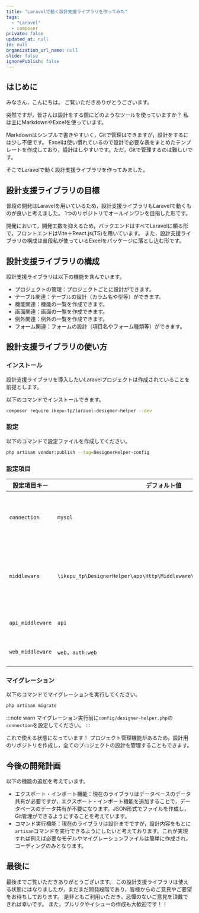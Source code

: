 ```yaml
---
title: "Laravelで動く設計支援ライブラリを作ってみた"
tags:
  - "Laravel"
  - composer
private: false
updated_at: null
id: null
organization_url_name: null
slide: false
ignorePublish: false
---
```


## はじめに

みなさん，こんにちは。
ご覧いただきありがとうございます。

突然ですが，皆さんは設計をする際にどのようなツールを使っていますか？
私は主にMarkdownやExcelを使っています。

Markdownはシンプルで書きやすいく，Gitで管理はできますが，設計をするには少し不便です。
Excelは使い慣れているので設計で必要な表をまとめたテンプレートを作成しており，設計はしやすいです。ただ，Gitで管理するのは難しいです。

そこでLaravelで動く設計支援ライブラリを作ってみました。

## 設計支援ライブラリの目標

普段の開発はLaravelを用いているため，設計支援ライブラリもLaravelで動くものが良いと考えました。
1つのリポジトリでオールインワンを目指した形です。

開発において，開発工数を抑えるため，バックエンドはすべてLaravelに頼る形で，フロントエンドはVite＋React.js(TS)を用いています。
また，設計支援ライブラリの構成は普段私が使っているExcelをパッケージに落とし込む形です。

## 設計支援ライブラリの構成

設計支援ライブラリは以下の機能を含んでいます。

- プロジェクトの管理：プロジェクトごとに設計ができます。
- テーブル関連：テーブルの設計（カラム名や型等）ができます。
- 機能関連：機能の一覧を作成できます。
- 画面関連：画面の一覧を作成できます。
- 例外関連：例外の一覧を作成できます。
- フォーム関連：フォームの設計（項目名やフォーム種類等）ができます。

## 設計支援ライブラリの使い方

### インストール

設計支援ライブラリを導入したいLaravelプロジェクトは作成されていることを前提とします。

以下のコマンドでインストールできます。

```bash
composer require ikepu-tp/laravel-designer-helper --dev
```

### 設定

以下のコマンドで設定ファイルを作成してください。

```bash
php artisan vendor:publish --tag=DesignerHelper-config
```

### 設定項目

| 設定項目キー     | デフォルト値                                                             | 説明                                                                                                                        |
| ---------------- | ------------------------------------------------------------------------ | --------------------------------------------------------------------------------------------------------------------------- |
| `connection`     | `mysql`                                                                  | データベースの接続名を指定します。ここで指定できる値は`database.connections`で設定されている値です。                        |
| `middleware`     | `\ikepu_tp\DesignerHelper\app\Http\Middleware\DesignerMiddleware::class` | 設計支援ライブラリのミドルウェアを指定します。 デフォルトのミドルウェアは開発orテスト環境のみ利用できるようになっています。 |
| `api_middleware` | `api`                                                                    | 設計支援ライブラリのAPIのミドルウェアを指定します。                                                                         |
| `web_middleware` | `web`，`auth:web`                                                        | 設計支援ライブラリのAPIのミドルウェアを指定します。                                                                         |

### マイグレーション

以下のコマンドでマイグレーションを実行してください。

```bash
php artisan migrate
```

:::note warn
マイグレーション実行前に`config/designer-helper.php`の`connection`を設定してください。
:::

これで使える状態になっています！
プロジェクト管理機能があるため，設計用のリポジトリを作成し，全てのプロジェクトの設計を管理することもできます。

## 今後の開発計画

以下の機能の追加を考えています。

- エクスポート・インポート機能：現在のライブラリはデータベースのデータ共有が必要ですが，エクスポート・インポート機能を追加することで，データベースのデータ共有が不要になります。JSON形式でファイルを作成し，Git管理ができるようにすることを考えています。
- コマンド実行機能：現在のライブラリは設計までですが，設計内容をもとに`artisan`コマンドを実行できるようにしたいと考えております。これが実現すれば例えば必要なモデルやマイグレーションファイルは簡単に作成され，コーディングのみとなります。

## 最後に

最後までご覧いただきありがとうございます。
この設計支援ライブラリは使える状態にはなりましたが，まだまだ開発段階であり，皆様からのご意見やご要望をお待ちしております。
是非ともご利用いただき，忌憚のないご意見を頂戴できれば幸いです。
また，プルリクやイシューの作成も大歓迎です！！
